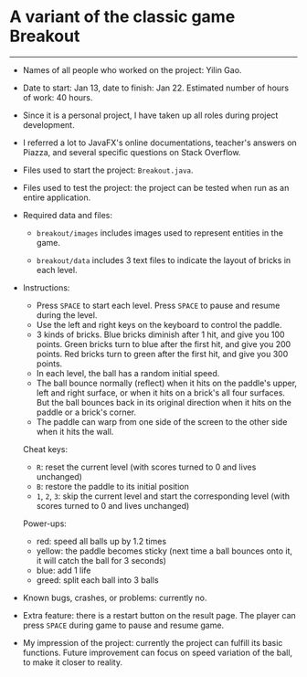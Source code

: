 # A variant of the classic game Breakout

-------------

-  Names of all people who worked on the project: Yilin Gao.
- Date to start: Jan 13, date to finish: Jan 22. Estimated number of hours of work: 40 hours.
- Since it is a personal project, I have taken up all roles during project development.
- I referred a lot to JavaFX's online documentations, teacher's answers on Piazza, and several specific questions on Stack Overflow.
- Files used to start the project: `Breakout.java`.
- Files used to test the project: the project can be tested when run as an entire application.
- Required data and files: 

	- `breakout/images` includes images used to represent entities in the game.
	
	- `breakout/data` includes 3 text files to indicate the layout of bricks in each level.

- 	Instructions:

	- Press `SPACE` to start each level. Press `SPACE` to pause and resume during the level.
	- Use the left and right keys on the keyboard to control the paddle.
	- 3 kinds of bricks. Blue bricks diminish after 1 hit, and give you 100 points. Green bricks turn to blue after the first hit, and give you 200 points. Red bricks turn to green after the first hit, and give you 300 points.
	- In each level, the ball has a random initial speed.
	- The ball bounce normally (reflect) when it hits on the paddle's upper, left and right surface, or when it hits on a brick's all four surfaces. But the ball bounces back in its original direction when it hits on the paddle or a brick's corner.
	- The paddle can warp from one side of the screen to the other side when it hits the wall.

	Cheat keys:

	- `R`: reset the current level (with scores turned to 0 and lives unchanged)
	- `B`: restore the paddle to its initial position
	- `1`, `2`, `3`: skip the current level and start the corresponding level (with scores turned to 0 and lives unchanged)

	Power-ups:
	
	- red: speed all balls up by 1.2 times
	- yellow: the paddle becomes sticky (next time a ball bounces onto it, it will catch the ball for 3 seconds)
	- blue: add 1 life
	- greed: split each ball into 3 balls

- Known bugs, crashes, or problems: currently no.
- Extra feature: there is a restart button on the result page. The player can press `SPACE` during game to pause and resume game.
- My impression of the project: currently the project can fulfill its basic functions. Future improvement can focus on speed variation of the ball, to make it closer to reality.
